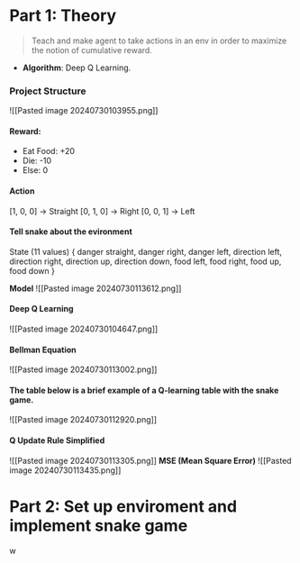# Part 1: Theory
> Teach and make agent to take actions in an env in order to maximize the notion of cumulative reward.
 + **Algorithm**: Deep Q Learning.

### Project Structure 
![[Pasted image 20240730103955.png]]

#### Reward:
+ Eat Food: +20
+ Die: -10
+ Else: 0

#### Action
[1, 0, 0] -> Straight
[0, 1, 0] -> Right
[0, 0, 1] -> Left

#### Tell snake about the evironment
State (11 values)
{ 
	danger straight, danger right, danger left,
	direction left, direction right,
	direction up, direction down,
	food left, food right,
	food up, food down
}

**Model**
![[Pasted image 20240730113612.png]]


#### Deep Q Learning 
![[Pasted image 20240730104647.png]]

#### Bellman Equation
![[Pasted image 20240730113002.png]]

#### The table below is a brief example of a Q-learning table with the snake game.
![[Pasted image 20240730112920.png]]

#### Q Update Rule Simplified
![[Pasted image 20240730113305.png]]
**MSE (Mean Square Error)**
![[Pasted image 20240730113435.png]]


# Part 2: Set up enviroment and implement snake game
w